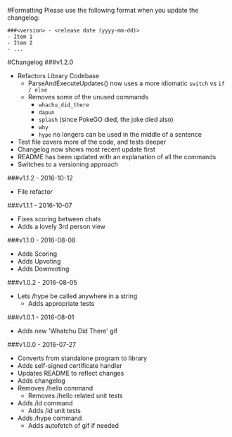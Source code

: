 #Formatting
Please use the following format when you update the changelog:
```
###<version> - <release date (yyyy-mm-dd)>
- Item 1
- Item 2
- ...
```

#Changelog
###v1.2.0
- Refactors Library Codebase
	- ParseAndExecuteUpdates() now uses a more idiomatic `switch` vs `if / else`
	- Removes some of the unused commands
		- `whachu_did_there`
		- `dapun`
		- `splash` (since PokeGO died, the joke died also)
		- `why`
		- `hype` no longers can be used in the middle of a sentence
- Test file covers more of the code, and tests deeper
- Changelog now shows most recent update first
- README has been updated with an explanation of all the commands
- Switches to a versioning approach

###v1.1.2 - 2016-10-12
- File refactor

###v1.1.1 - 2016-10-07
- Fixes scoring between chats
- Adds a lovely 3rd person view

###v1.1.0 - 2016-08-08
- Adds Scoring
- Adds Upvoting
- Adds Downvoting

###v1.0.2 - 2016-08-05
- Lets /hype be called anywhere in a string
	- Adds appropriate tests

###v1.0.1 - 2016-08-01
- Adds new 'Whatchu Did There' gif

###v1.0.0 - 2016-07-27
- Converts from standalone program to library
- Adds self-signed certificate handler
- Updates README to reflect changes
- Adds changelog
- Removes /hello command
	- Removes /hello related unit tests
- Adds /id command
	- Adds /id unit tests
- Adds /hype command
	- Adds autofetch of gif if needed

